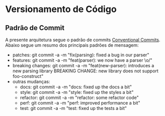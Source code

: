 # Versionamento de Código

## Padrão de Commit

A presente arquitetura segue o padrão de commits [Conventional Commits](https://www.conventionalcommits.org/en/v1.0.0/#specification). Abaixo segue um resumo dos principais padrões de mensagem:
	
* patches: git commit -a -m "fix(parsing): fixed a bug in our parser"
* features: git commit -a -m "feat(parser): we now have a parser \o/"
* breaking changes: git commit -a -m "feat(new-parser): introduces a new parsing library BREAKING CHANGE: new library does not support foo-construct"
* outras mudanças:		
    * docs: git commit -a -m "docs: fixed up the docs a bit" 
    * style: git commit -a -m "style: fixed up the styles a bit"
    * refactor: git commit -a -m "refactor: some refactor code"
    * perf: git commit -a -m "perf: improved performance a bit"
    * test: git commit -a -m "test: fixed up the tests a bit"